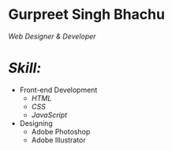 # Gurpreet Singh Bhachu
*Web Designer & Developer*
# *Skill:*
* Front-end Development
  * *HTML*
  * *CSS*
  * *JavaScript*
* Designing
  * Adobe Photoshop
  * Adobe Illustrator
